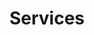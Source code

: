 ---
title: Services
sections:
   - type: secondary_hero_section
     title: Services
     image: images/services-hero-bg-pic.jpeg
template: advanced
---